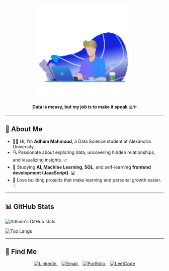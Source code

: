 
<div align="center">
  <img src="https://github.com/2dhammahmoud/Adham-portfolio/raw/main/coding%20(1).gif" width="300"/>
</div>

<p align="center">
  <strong>Data is messy, but my job is to make it speak 📊✨</strong>
</p>

---

## 👋 About Me

- 👨‍🎓 Hi, I’m **Adham Mahmoud**, a Data Science student at Alexandria University.  
- 🔍 Passionate about exploring data, uncovering hidden relationships, and visualizing insights. 📈  
- 🤖 Studying **AI, Machine Learning, SQL**, and self-learning **frontend development (JavaScript)**. 💻  
- 🚀 Love building projects that make learning and personal growth easier. 💡

---

## 📊 GitHub Stats

![Adham's GitHub stats](https://github-readme-stats.vercel.app/api?username=2dhammahmoud&show_icons=true&theme=radical)

![Top Langs](https://github-readme-stats.vercel.app/api/top-langs/?username=2dhammahmoud&layout=compact&theme=radical)

---

## 🔗 Find Me

<p align="center">
  <a href="https://www.linkedin.com/in/adham-mahmoud-1o">
    <img src="https://img.shields.io/badge/LinkedIn-%230077B5?style=for-the-badge&logo=linkedin&logoColor=white" alt="LinkedIn"/>
  </a>
  &nbsp;&nbsp;
  <a href="mailto:adhamelmalhy6@gmail.com">
    <img src="https://img.shields.io/badge/Email-%23D14836?style=for-the-badge&logo=gmail&logoColor=white" alt="Email"/>
  </a>
  &nbsp;&nbsp;
  <a href="https://adham-mahmoud--rh4va1a.gamma.site/">
    <img src="https://img.shields.io/badge/Portfolio-%23FF5C5C?style=for-the-badge&logo=Google-Chrome&logoColor=white" alt="Portfolio"/>
  </a>
  &nbsp;&nbsp;
  <a href="https://leetcode.com/u/Adhamelmalhy/">
    <img src="https://img.shields.io/badge/LeetCode-%2312100E?style=for-the-badge&logo=leetcode&logoColor=white" alt="LeetCode"/>
  </a>
</p>
